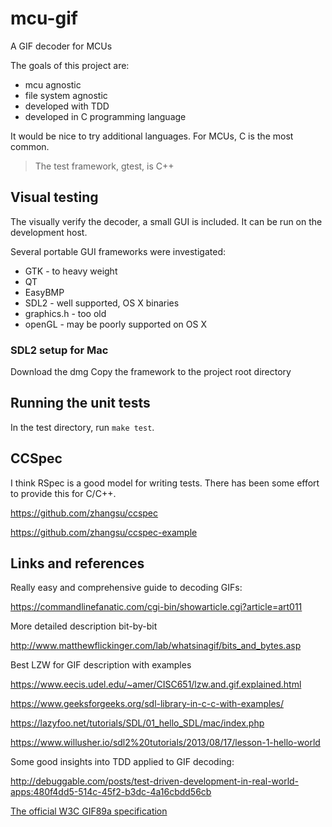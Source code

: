 # mcu-gif

A GIF decoder for MCUs


The goals of this project are:

- mcu agnostic
- file system agnostic
- developed with TDD
- developed in C programming language

It would be nice to try additional languages. For MCUs, C is the most common.

> The test framework, gtest, is C++

## Visual testing
The visually verify the decoder, a small GUI is included. It can be run on the development host.

Several portable GUI frameworks were investigated:

- GTK - to heavy weight
- QT 
- EasyBMP 
- SDL2 - well supported, OS X binaries
- graphics.h - too old
- openGL - may be poorly supported on OS X

### SDL2 setup for Mac
Download the dmg
Copy the framework to the project root directory

## Running the unit tests
In the test directory, run ``make test``.

## CCSpec
I think RSpec is a good model for writing tests. There has been some effort to provide this for C/C++.

https://github.com/zhangsu/ccspec

https://github.com/zhangsu/ccspec-example

## Links and references

Really easy and comprehensive guide to decoding GIFs:
 
https://commandlinefanatic.com/cgi-bin/showarticle.cgi?article=art011

More detailed description bit-by-bit

http://www.matthewflickinger.com/lab/whatsinagif/bits_and_bytes.asp

Best LZW for GIF description with examples

https://www.eecis.udel.edu/~amer/CISC651/lzw.and.gif.explained.html

https://www.geeksforgeeks.org/sdl-library-in-c-c-with-examples/

https://lazyfoo.net/tutorials/SDL/01_hello_SDL/mac/index.php

https://www.willusher.io/sdl2%20tutorials/2013/08/17/lesson-1-hello-world

Some good insights into TDD applied to GIF decoding:

http://debuggable.com/posts/test-driven-development-in-real-world-apps:480f4dd5-514c-45f2-b3dc-4a16cbdd56cb

[The official W3C GIF89a specification](https://www.w3.org/Graphics/GIF/spec-gif89a.txt)
 